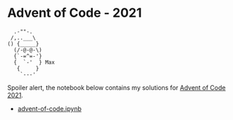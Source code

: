 # Advent of Code - 2021

```
  .-""-.
 /,..___\
() {_____}
  (/-@-@-\)
  {`-=^=-'}
  {  `-'  } Max
   {     }
    `---'
```

Spoiler alert, the notebook below contains my solutions for [Advent of Code 2021](https://adventofcode.com/).

- [advent-of-code.ipynb](./advent-of-code.ipynb)